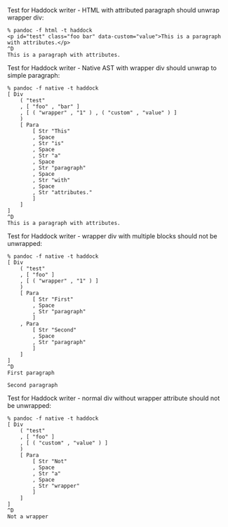 Test for Haddock writer - HTML with attributed paragraph should unwrap wrapper div:

```
% pandoc -f html -t haddock
<p id="test" class="foo bar" data-custom="value">This is a paragraph with attributes.</p>
^D
This is a paragraph with attributes.
```

Test for Haddock writer - Native AST with wrapper div should unwrap to simple paragraph:

```
% pandoc -f native -t haddock
[ Div
    ( "test"
    , [ "foo" , "bar" ]
    , [ ( "wrapper" , "1" ) , ( "custom" , "value" ) ]
    )
    [ Para
        [ Str "This"
        , Space
        , Str "is"
        , Space
        , Str "a"
        , Space
        , Str "paragraph"
        , Space
        , Str "with"
        , Space
        , Str "attributes."
        ]
    ]
]
^D
This is a paragraph with attributes.
```

Test for Haddock writer - wrapper div with multiple blocks should not be unwrapped:

```
% pandoc -f native -t haddock
[ Div
    ( "test"
    , [ "foo" ]
    , [ ( "wrapper" , "1" ) ]
    )
    [ Para
        [ Str "First"
        , Space
        , Str "paragraph"
        ]
    , Para
        [ Str "Second"
        , Space
        , Str "paragraph"
        ]
    ]
]
^D
First paragraph

Second paragraph
```

Test for Haddock writer - normal div without wrapper attribute should not be unwrapped:

```
% pandoc -f native -t haddock
[ Div
    ( "test"
    , [ "foo" ]
    , [ ( "custom" , "value" ) ]
    )
    [ Para
        [ Str "Not"
        , Space
        , Str "a"
        , Space
        , Str "wrapper"
        ]
    ]
]
^D
Not a wrapper
